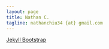```yaml
---
layout: page
title: Nathan C.
tagline: nathanchiu34 {at} gmail.com
---
```


[Jekyll Bootstrap](http://jekyllbootstrap.com)

